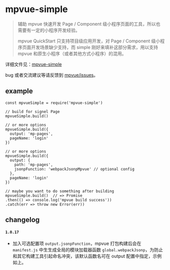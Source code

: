# mpvue-simple

> 辅助 mpvue 快速开发 Page / Component 级小程序页面的工具，所以也需要有一定的小程序开发经验。
>
> mpvue QuickStart 只支持项目级应用开发，对 Page / Component 级小程序页面开发场景缺少支持，而 simple 刚好来填补这部分需求，用以支持 mpvue 和原生小程序（或者其他方式小程序）的混用。

详细文件见：[mpvue-simple](http://mpvue.com/mpvue/simple)

bug 或者交流建议等请反馈到 [mpvue/issues](https://github.com/Meituan-Dianping/mpvue/issues)。

## example
```
const mpvueSimple = require('mpvue-simple')

// build for signel Page
mpvueSimple.build()

// or more options
mpvueSimple.build({
  output: 'mp-pages',
  pageName: 'login'
})

// or more options
mpvueSimple.build({
  output: {
    path: 'mp-pages',
    jsonpFunction: 'webpackJsonpMpvue' // optional config
  },
  pageName: 'login'
})

// maybe you want to do something after building
mpvueSimple.build()  // => Promise
.then(() => console.log('mpvue build success'))
.catch(err => throw new Error(err))
```

## changelog

#### `1.0.17`
- 加入可选配置项 `output.jsonpFunction`，mpvue 打包构建后会在 `manifest.js` 中生生成全局的模块加载器函数 `global.webpackJsonp`，为防止和其它构建工具引起命名冲突，该默认函数名可在 output 配置中指定，示例如上。

